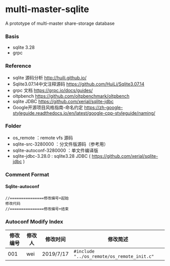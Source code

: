# multi-master-sqlite
A prototype of multi-master share-storage database

### Basis

+ sqlite 3.28
+ grpc

### Reference

+ sqlite 源码分析 <http://huili.github.io/>
+ Sqlite3.07.14中文注释源码 <https://github.com/HuiLi/Sqlite3.07.14>
+ grpc 文档 <https://grpc.io/docs/guides/>
+ oltpbench <https://github.com/oltpbenchmark/oltpbench>
+ sqlite JDBC <https://github.com/xerial/sqlite-jdbc>
+ Google开源项目风格指南-命名约定 <https://zh-google-styleguide.readthedocs.io/en/latest/google-cpp-styleguide/naming/>

### Folder
+ os_remote ：remote vfs 源码
+ sqlite-src-3280000 ：分文件版源码（参考用）
+ sqlite-autoconf-3280000 ：单文件编译版
+ sqlite-jdbc-3.28.0 : sqlite3.28 JDBC ( <https://github.com/xerial/sqlite-jdbc> )

### Comment Format
#### Sqlite-autoconf
```
//===============修改编号+起始
修改代码
//===============修改编号+结束
```

### Autoconf Modify Index
| 修改编号 | 修改人 | 修改时间 | 修改简述 |
| ------ | ------ | ------ | ------ |
| 001  | wei | 2019/7/17 | `#include "../os_remote/os_remote_init.c"` |

